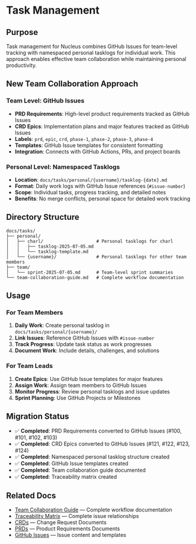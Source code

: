 # Task Management

## Purpose
Task management for Nucleus combines GitHub Issues for team-level tracking with namespaced personal tasklogs for individual work. This approach enables effective team collaboration while maintaining personal productivity.

## New Team Collaboration Approach

### Team Level: GitHub Issues
- **PRD Requirements**: High-level product requirements tracked as GitHub Issues
- **CRD Epics**: Implementation plans and major features tracked as GitHub Issues
- **Labels**: `prd`, `epic`, `crd`, `phase-1`, `phase-2`, `phase-3`, `phase-4`
- **Templates**: GitHub Issue templates for consistent formatting
- **Integration**: Connects with GitHub Actions, PRs, and project boards

### Personal Level: Namespaced Tasklogs
- **Location**: `docs/tasks/personal/{username}/tasklog-{date}.md`
- **Format**: Daily work logs with GitHub Issue references (`#issue-number`)
- **Scope**: Individual tasks, progress tracking, and detailed notes
- **Benefits**: No merge conflicts, personal space for detailed work tracking

## Directory Structure
```
docs/tasks/
├── personal/
│   ├── charl/                    # Personal tasklogs for charl
│   │   ├── tasklog-2025-07-05.md
│   │   └── tasklog-template.md
│   └── {username}/               # Personal tasklogs for other team members
├── team/
│   └── sprint-2025-07-05.md      # Team-level sprint summaries
└── team-collaboration-guide.md   # Complete workflow documentation
```

## Usage

### For Team Members
1. **Daily Work**: Create personal tasklog in `docs/tasks/personal/{username}/`
2. **Link Issues**: Reference GitHub Issues with `#issue-number`
3. **Track Progress**: Update task status as work progresses
4. **Document Work**: Include details, challenges, and solutions

### For Team Leads
1. **Create Epics**: Use GitHub Issue templates for major features
2. **Assign Work**: Assign team members to GitHub Issues
3. **Monitor Progress**: Review personal tasklogs and issue updates
4. **Sprint Planning**: Use GitHub Projects or Milestones

## Migration Status
- ✅ **Completed**: PRD Requirements converted to GitHub Issues (#100, #101, #102, #103)
- ✅ **Completed**: CRD Epics converted to GitHub Issues (#121, #122, #123, #124)
- ✅ **Completed**: Namespaced personal tasklog structure created
- ✅ **Completed**: GitHub Issue templates created
- ✅ **Completed**: Team collaboration guide documented
- ✅ **Completed**: Traceability matrix created

## Related Docs
- [Team Collaboration Guide](team-collaboration-guide.md) — Complete workflow documentation
- [Traceability Matrix](../github-issues/traceability-matrix.md) — Complete issue relationships
- [CRDs](../roadmap/change-requests/readme.md) — Change Request Documents
- [PRDs](../roadmap/product-requirements/readme.md) — Product Requirements Documents
- [GitHub Issues](../github-issues/) — Issue content and templates 